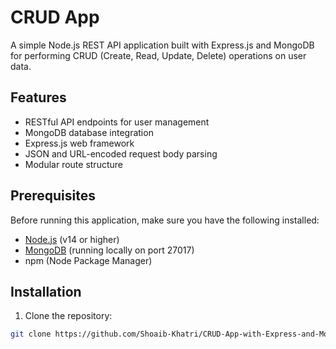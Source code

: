 # CRUD App

A simple Node.js REST API application built with Express.js and MongoDB for performing CRUD (Create, Read, Update, Delete) operations on user data.

## Features

- RESTful API endpoints for user management
- MongoDB database integration
- Express.js web framework
- JSON and URL-encoded request body parsing
- Modular route structure

## Prerequisites

Before running this application, make sure you have the following installed:

- [Node.js](https://nodejs.org/) (v14 or higher)
- [MongoDB](https://www.mongodb.com/try/download/community) (running locally on port 27017)
- npm (Node Package Manager)

## Installation

1. Clone the repository:

```bash
git clone https://github.com/Shoaib-Khatri/CRUD-App-with-Express-and-MongoDb.git
```
